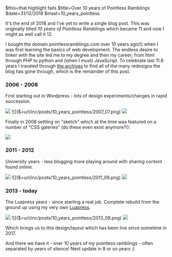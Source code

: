 $this=that highlight fails
$title=Over 10 years of Pointless Ramblings
$date=31/12/2018
$mast=10_years_pointless

It's the end of 2018 and I've yet to write a single blog post. This was originally titled _10 years of Pointless Ramblings_ which became 11 and now I might as well call it 12.

I bought the domain pointlessramblings.com over 10 years ago(!) when I was first learning the basics of web development. The endless desire to tinker with the site led me to my degree and then my career; from html through PHP to python and (when I must) JavaScript. To celebrate last 11.8 years I traveled through [the archives](https://web.archive.org/web/*/http://pointlessramblings.com) to find all of the many redesigns the blog has gone through, which is the remainder of this post.

### 2006 - 2008

First starting out in Wordpress - lots of design experiments/changes in rapid succession.

![]($=url/inc/posts/10_years_pointless/2006_08.png)
![]($=url/inc/posts/10_years_pointless/2007_07.png)
![]($=url/inc/posts/10_years_pointless/2007_10.png)

Finally in 2008 settling on "sketch" which at the time was featured on a number of "CSS galeries" (do these even exist anymore?!):

![]($=url/inc/posts/10_years_pointless/2008_04.png)

### 2011 - 2012

University years - less blogging more playing around with sharing content found online.

![]($=url/inc/posts/10_years_pointless/2011_02.png)
![]($=url/inc/posts/10_years_pointless/2011_09.png)
![]($=url/inc/posts/10_years_pointless/2012_09.png)

### 2013 - today

The Luapress years - since starting a real job. Complete rebuild from the ground up using my very own [Luapress](http://luapress.org).

![]($=url/inc/posts/10_years_pointless/2013_03.png)
![]($=url/inc/posts/10_years_pointless/2013_09.png)
![]($=url/inc/posts/10_years_pointless/2016_06.png)

Which brings us to this design/layout which has been live since sometime in 2017.

And there we have it - over 10 years of my pointless ramblings - often separated by years of silence! Next update in 8 or so years ;)

